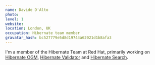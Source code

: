 ```yaml
---
name: Davide D'Alto
photo:
level: 1
website:
location: London, UK
occupation: Hibernate team member
gravatar_hash: bc527779e5d8d19744a62021d1b8afa3
---
```

I'm a member of the Hibernate Team at Red Hat, primarily working on
[Hibernate OGM](http://hibernate.org/ogm/),
[Hibernate Validator](http://hibernate.org/validator/) and
[Hibernate Search](http://hibernate.org/Search/).
